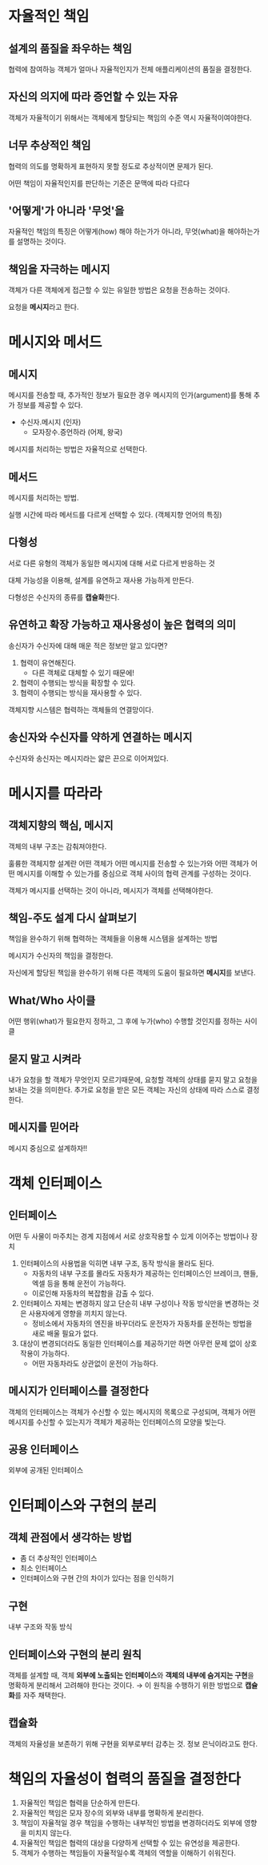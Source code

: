 # 자율적인 책임

## 설계의 품질을 좌우하는 책임

협력에 참여하능 객체가 얼마나 자율적인지가 전체 애플리케이션의 품질을 결정한다.

## 자신의 의지에 따라 증언할 수 있는 자유

객체가 자율적이기 위해서는 객체에게 할당되는 책임의 수준 역시 자율적이여야한다.

## 너무 추상적인 책임

협력의 의도를 명확하게 표현하지 못할 정도로 추상적이면 문제가 된다.

어떤 책임이 자율적인지를 판단하는 기준은 문맥에 따라 다르다

## '어떻게'가 아니라 '무엇'을

자율적인 책임의 특징은 어떻게(how) 해야 하는가가 아니라, 무엇(what)을 해야하는가를 설명하는 것이다.

## 책임을 자극하는 메시지

객체가 다른 객체에게 접근할 수 있는 유일한 방법은 요청을 전송하는 것이다.

요청을 **메시지**라고 한다.

# 메시지와 메서드

## 메시지

메시지를 전송할 때, 추가적인 정보가 필요한 경우 메시지의 인가(argument)를 통해 추가 정보를 제공할 수 있다.

- 수신자.메시지 (인자)
    - 모자장수.증언하라 (어제, 왕국)

메시지를 처리하는 방법은 자율적으로 선택한다.

## 메서드

메시지를 처리하는 방법.

실행 시간에 따라 메서드를 다르게 선택할 수 있다. (객체지향 언어의 특징)

## 다형성

서로 다른 유형의 객체가 동일한 메시지에 대해 서로 다르게 반응하는 것

대체 가능성을 이용해, 설계를 유연하고 재사용 가능하게 만든다.

다형성은 수신자의 종류를 **캡슐화**한다.

## 유연하고 확장 가능하고 재사용성이 높은 협력의 의미

송신자가 수신자에 대해 매운 적은 정보만 알고 있다면?

1. 협력이 유연해진다.
    - 다른 객체로 대체할 수 있기 때문에!
2. 협력이 수행되는 방식을 확장할 수 있다.
3. 협력이 수행되는 방식을 재사용할 수 있다.

객체지향 시스템은 협력하는 객체들의 연결망이다.

## 송신자와 수신자를 약하게 연결하는 메시지

수신자와 송신자는 메시지라는 얇은 끈으로 이어져있다.

# 메시지를 따라라

## 객체지향의 핵심, 메시지

객체의 내부 구조는 감춰져야한다.

훌륭한 객체지향 설계란 어떤 객체가 어떤 메시지를 전송할 수 있는가와 어떤 객체가 어떤 메시지를 이해할 수 있는가를 중심으로 객체 사이의 협력 관계를 구성하는 것이다.

객체가 메시지를 선택하는 것이 아니라, 메시지가 객체를 선택해야한다.

## 책임-주도 설계 다시 살펴보기

책임을 완수하기 위해 협력하는 객체들을 이용해 시스템을 설계하는 방법

메시지가 수신자의 책임을 결정한다.

자신에게 할당된 책임을 완수하기 위해 다른 객체의 도움이 필요하면 **메시지**를 보낸다.

## What/Who 사이클

어떤 행위(what)가 필요한지 정하고, 그 후에 누가(who) 수행할 것인지를 정하는 사이클

## 묻지 말고 시켜라

내가 요청을 할 객체가 무엇인지 모르기때문에, 요청할 객체의 상태를 묻지 말고 요청을 보내는 것을 의미한다. 추가로 요청을 받은 모든 객체는 자신의 상태에 따라 스스로 결정한다.

## 메시지를 믿어라

메시지 중심으로 설계하자!!

# 객체 인터페이스

## 인터페이스

어떤 두 사물이 마주치는 경계 지점에서 서로 상호작용할 수 있게 이어주는 방법이나 장치

1. 인터페이스의 사용법을 익히면 내부 구조, 동작 방식을 몰라도 된다.
    - 자동차의 내부 구조를 몰라도 자동차가 제공하는 인터페이스인 브레이크, 핸들, 엑셀 등을 통해 운전이 가능하다.
    - 이로인해 자동차의 복잡함을 감출 수 있다.
2. 인터페이스 자체는 변경하지 않고 단순히 내부 구성이나 작동 방식만을 변경하는 것은 사용자에게 영향을 끼치지 않는다.
    - 정비소에서 자동차의 엔진을 바꾸더라도 운전자가 자동차를 운전하는 방법을 새로 배울 필요가 없다.
3. 대상이 변경되더라도 동일한 인터페이스를 제공하기만 하면 아무런 문제 없이 상호작용이 가능하다.
    - 어떤 자동차라도 상관없이 운전이 가능하다.

## 메시지가 인터페이스를 결정한다

객체의 인터페이스는 객체가 수신할 수 있는 메시지의 목록으로 구성되며, 객체가 어떤 메시지를 수신할 수 있는지가 객체가 제공하는 인터페이스의 모양을 빚는다.

## 공용 인터페이스

외부에 공개된 인터페이스

# 인터페이스와 구현의 분리

## 객체 관점에서 생각하는 방법

- 좀 더 추상적인 인터페이스
- 최소 인터페이스
- 인터페이스와 구현 간의 차이가 있다는 점을 인식하기

## 구현

내부 구조와 작동 방식

## 인터페이스와 구현의 분리 원칙

객체를 설계할 때, 객체 **외부에 노출되는 인터페이스**와 **객체의 내부에 숨겨지는 구현**을 명확하게 분리해서 고려해야 한다는 것이다. → 이 원칙을 수행하기 위한 방법으로 **캡슐화**를 자주 채택한다.

## 캡슐화

객체의 자율성을 보존하기 위해 구현을 외부로부터 감추는 것. 정보 은닉이라고도 한다.

# 책임의 자율성이 협력의 품질을 결정한다

1. 자율적인 책임은 협력을 단순하게 만든다.
2. 자율적인 책임은 모자 장수의 외부와 내부를 명확하게 분리한다.
3. 책임이 자율적일 경우 책임을 수행하는 내부적인 방법을 변경하더라도 외부에 영향을 미치지 않는다.
4. 자율적인 책임은 협력의 대상을 다양하게 선택할 수 있는 유연성을 제공한다.
5. 객체가 수행하는 책임들이 자율적일수록 객체의 역할을 이해하기 쉬워진다.